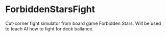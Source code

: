 # ForbiddenStarsFight
Cut-corner fight simulator from board game Forbidden Stars.
Will be used to teach AI how to fight for deck ballance.
